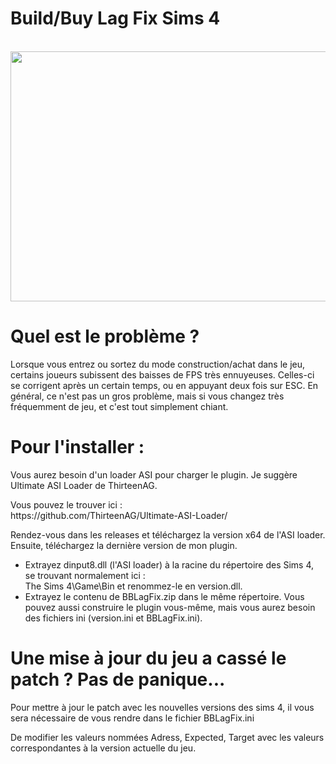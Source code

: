 # Build/Buy Lag Fix Sims 4
<div align="center">
	<br>
	<img src="header.svg" width="800" height="400">
	<br>
</div>

<!----------------------------------------------------------------------------------------->

<h1>Quel est le problème ?</h1>
<p>Lorsque vous entrez ou sortez du mode construction/achat dans le jeu, certains joueurs subissent des baisses de FPS très ennuyeuses. Celles-ci se corrigent après un certain temps, ou en appuyant deux fois sur ESC. En général, ce n'est pas un gros problème, mais si vous changez très fréquemment de jeu, et c'est tout simplement chiant.</p>

<!----------------------------------------------------------------------------------------->

<h1>Pour l'installer :</h1>
<p>Vous aurez besoin d'un loader ASI pour charger le plugin. Je suggère Ultimate ASI Loader de ThirteenAG.</p>
<p>Vous pouvez le trouver ici : <br>https://github.com/ThirteenAG/Ultimate-ASI-Loader/</p>
<p>Rendez-vous dans les releases et téléchargez la version x64 de l'ASI loader. Ensuite, téléchargez la dernière version de mon plugin.</p>
<ul>
<li>Extrayez dinput8.dll (l'ASI loader) à la racine du répertoire des Sims 4, se trouvant normalement ici : <br> The Sims 4\Game\Bin et renommez-le en version.dll.</li>
<li>Extrayez le contenu de BBLagFix.zip dans le même répertoire. Vous pouvez aussi construire le plugin vous-même, mais vous aurez besoin des fichiers ini (version.ini et BBLagFix.ini).</li>
</ul>

<!----------------------------------------------------------------------------------------->

<h1>Une mise à jour du jeu a cassé le patch ? Pas de panique...</h1>
<p>Pour mettre à jour le patch avec les nouvelles versions des sims 4, il vous sera nécessaire de vous rendre dans le fichier BBLagFix.ini</p>
<p>De modifier les valeurs nommées Adress, Expected, Target avec les valeurs correspondantes à la version actuelle du jeu.</p>